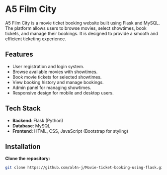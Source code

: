 # A5 Film City

A5 Film City is a movie ticket booking website built using Flask and MySQL. The platform allows users to browse movies, select showtimes, book tickets, and manage their bookings. It is designed to provide a smooth and efficient ticketing experience.

## Features

- User registration and login system.
- Browse available movies with showtimes.
- Book movie tickets for selected showtimes.
- View booking history and manage bookings.
- Admin panel for managing showtimes.
- Responsive design for mobile and desktop users.

## Tech Stack

- **Backend**: Flask (Python)
- **Database**: MySQL
- **Frontend**: HTML, CSS, JavaScript (Bootstrap for styling)

## Installation

**Clone the repository:**
   ```bash
   git clone https://github.com/al4n-j/Movie-ticket-booking-using-flask.git

